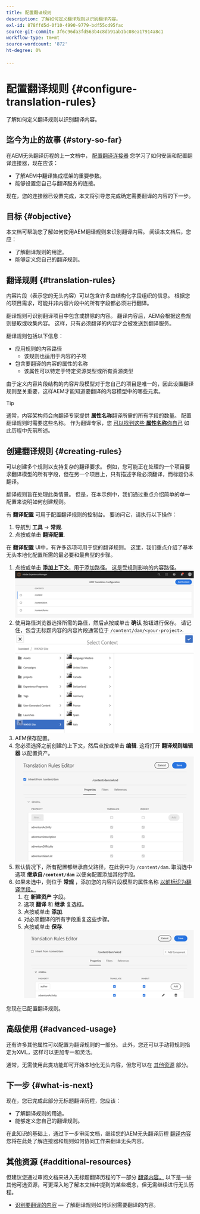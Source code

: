 ```yaml
---
title: 配置翻译规则
description: 了解如何定义翻译规则以识别翻译内容。
exl-id: 878ffd5d-0f10-4990-9779-bdf55cd95fac
source-git-commit: 3f6c96da3fd563b4c8db91ab1bc08ea17914a8c1
workflow-type: tm+mt
source-wordcount: '872'
ht-degree: 0%

---
```


# 配置翻译规则 {#configure-translation-rules}

了解如何定义翻译规则以识别翻译内容。

## 迄今为止的故事 {#story-so-far}

在AEM无头翻译历程的上一文档中， [配置翻译连接器](configure-connector.md) 您学习了如何安装和配置翻译连接器，现在应该：

* 了解AEM中翻译集成框架的重要参数。
* 能够设置您自己与翻译服务的连接。

现在，您的连接器已设置完成，本文将引导您完成确定需要翻译的内容的下一步。

## 目标 {#objective}

本文档可帮助您了解如何使用AEM翻译规则来识别翻译内容。 阅读本文档后，您应：

* 了解翻译规则的用途。
* 能够定义您自己的翻译规则。

## 翻译规则 {#translation-rules}

内容片段（表示您的无头内容）可以包含许多由结构化字段组织的信息。 根据您的项目需求，可能并非内容片段中的所有字段都必须进行翻译。

翻译规则可识别翻译项目中包含或排除的内容。 翻译内容后，AEM会根据这些规则提取或收集内容。 这样，只有必须翻译的内容才会被发送到翻译服务。

翻译规则包括以下信息：

* 应用规则的内容路径
   * 该规则也适用于内容的子项
* 包含要翻译的内容的属性的名称
   * 该属性可以特定于特定资源类型或所有资源类型

由于定义内容片段结构的内容片段模型对于您自己的项目是唯一的，因此设置翻译规则至关重要，这样AEM才能知道要翻译的内容模型中的哪些元素。

>[!TIP]
>
>通常，内容架构师会向翻译专家提供 **属性名称**&#x200B;翻译所需的所有字段的数量。 配置翻译规则时需要这些名称。 作为翻译专家，您 [可以找到这些 **属性名称**&#x200B;你自己](getting-started.md#content-modlels) 如此历程中先前所述。

## 创建翻译规则 {#creating-rules}

可以创建多个规则以支持复杂的翻译要求。 例如，您可能正在处理的一个项目要求翻译模型的所有字段，但在另一个项目上，只有描述字段必须翻译，而标题仍未翻译。

翻译规则旨在处理此类情景。 但是，在本示例中，我们通过重点介绍简单的单一配置来说明如何创建规则。

有 **翻译配置** 可用于配置翻译规则的控制台。 要访问它，请执行以下操作：

1. 导航到 **工具** -> **常规**.
1. 点按或单击 **翻译配置**.

在 **翻译配置** UI中，有许多选项可用于您的翻译规则。 这里，我们重点介绍了基本无头本地化配置所需的最必要和最典型的步骤。

1. 点按或单击 **添加上下文**，用于添加路径。 这是受规则影响的内容路径。
   ![添加上下文](assets/add-translation-context.png)
1. 使用路径浏览器选择所需的路径，然后点按或单击 **确认** 按钮进行保存。 请记住，包含无标题内容的内容片段通常位于 `/content/dam/<your-project>`.
   ![选择路径](assets/select-context.png)
1. AEM保存配置。
1. 您必须选择之前创建的上下文，然后点按或单击 **编辑**. 这将打开 **翻译规则编辑器** 以配置资产。
   ![翻译规则编辑器](assets/translation-rules-editor.png)
1. 默认情况下，所有配置都继承自父路径，在此例中为 `/content/dam`. 取消选中选项 **继承自`/content/dam`** 以便向配置添加其他字段。
1. 如果未选中，则位于 **常规** ，添加您的内容片段模型的属性名称 [以前标识为翻译字段。](getting-started.md#content-models)
   1. 在 **新建资产** 字段。
   1. 选项 **翻译** 和 **继承** 复选框。
   1. 点按或单击 **添加**.
   1. 对必须翻译的所有字段重复这些步骤。
   1. 点按或单击 **保存**.
      ![添加属性](assets/add-property.png)

您现在已配置翻译规则。

## 高级使用 {#advanced-usage}

还有许多其他属性可以配置为翻译规则的一部分。 此外，您还可以手动将规则指定为XML，这样可以更加专一和灵活。

通常，无需使用此类功能即可开始本地化无头内容，但您可以在 [其他资源](#additional-resources) 部分。

## 下一步 {#what-is-next}

现在，您已完成此部分无标题翻译历程，您应该：

* 了解翻译规则的用途。
* 能够定义您自己的翻译规则。

在此知识的基础上，通过下一步审阅文档，继续您的AEM无头翻译历程 [翻译内容](translate-content.md) 您将在此处了解连接器和规则如何协同工作来翻译无头内容。

## 其他资源 {#additional-resources}

但建议您通过审阅文档来进入无标题翻译历程的下一部分 [翻译内容，](translate-content.md) 以下是一些其他可选资源，可更深入地了解本文档中提到的某些概念，但无需继续进行无头历程。

* [识别要翻译的内容](/help/sites-cloud/administering/translation/rules.md)  — 了解翻译规则如何识别需要翻译的内容。
